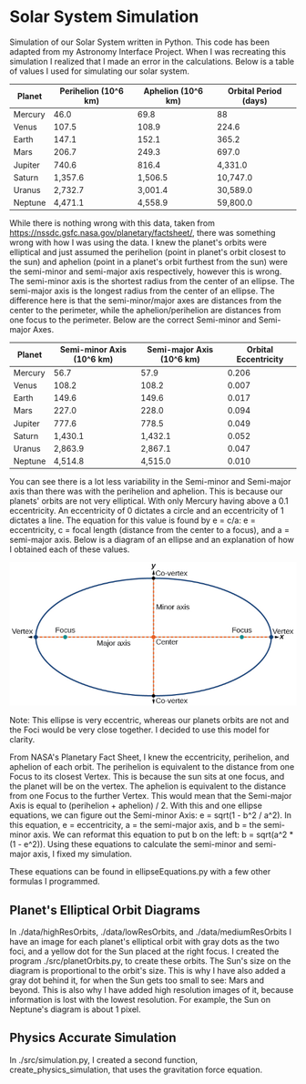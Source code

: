 # Solar System Simulation
Simulation of our Solar System written in Python. This code has been adapted from my Astronomy Interface Project.
When I was recreating this simulation I realized that I made an error in the calculations.
Below is a table of values I used for simulating our solar system.

| Planet  | Perihelion (10^6 km) | Aphelion (10^6 km) | Orbital Period (days) |
|---------|----------------------|--------------------|-----------------------|
| Mercury | 46.0                 | 69.8               | 88                    |
| Venus   | 107.5                | 108.9              | 224.6                 |
| Earth   | 147.1                | 152.1              | 365.2                 |
| Mars    | 206.7                | 249.3              | 697.0                 |
| Jupiter | 740.6                | 816.4              | 4,331.0               |
| Saturn  | 1,357.6              | 1,506.5            | 10,747.0              |
| Uranus  | 2,732.7              | 3,001.4            | 30,589.0              |
| Neptune | 4,471.1              | 4,558.9            | 59,800.0              |

While there is nothing wrong with this data, taken from https://nssdc.gsfc.nasa.gov/planetary/factsheet/,
there was something wrong with how I was using the data. I knew the planet's orbits were elliptical and just 
assumed the perihelion (point in planet's orbit closest to the sun) 
and aphelion (point in a planet's orbit furthest from the sun) were the semi-minor and semi-major axis respectively,
however this is wrong.
The semi-minor axis is the shortest radius from the center of an ellipse.
The semi-major axis is the longest radius from the center of an ellipse.
The difference here is that the semi-minor/major axes are distances from the center to the perimeter, 
while the aphelion/perihelion are distances from one focus to the perimeter.
Below are the correct Semi-minor and Semi-major Axes.

| Planet  | Semi-minor Axis (10^6 km) | Semi-major Axis (10^6 km) | Orbital Eccentricity |
|---------|---------------------------|---------------------------|----------------------|
| Mercury | 56.7                      | 57.9                      | 0.206                |
| Venus   | 108.2                     | 108.2                     | 0.007                |
| Earth   | 149.6                     | 149.6                     | 0.017                |
| Mars    | 227.0                     | 228.0                     | 0.094                |
| Jupiter | 777.6                     | 778.5                     | 0.049                |
| Saturn  | 1,430.1                   | 1,432.1                   | 0.052                |
| Uranus  | 2,863.9                   | 2,867.1                   | 0.047                |
| Neptune | 4,514.8                   | 4,515.0                   | 0.010                |

You can see there is a lot less variability in the Semi-minor and Semi-major axis than there was with the perihelion and aphelion.
This is because our planets' orbits are not very elliptical. With only Mercury having above a 0.1 eccentricity. 
An eccentricity of 0 dictates a circle and an eccentricity of 1 dictates a line. 
The equation for this value is found by e = c/a:
e = eccentricity, c = focal length (distance from the center to a focus), and a = semi-major axis.
Below is a diagram of an ellipse and an explanation of how I obtained each of these values.

![Ellipse Diagram](./data/ellipse.png)

Note: This ellipse is very eccentric, whereas our planets orbits are not and the Foci would be very close together.
I decided to use this model for clarity.

From NASA's Planetary Fact Sheet, I knew the eccentricity, perihelion, and aphelion of each orbit. 
The perihelion is equivalent to the distance from one Focus to its closest Vertex.
This is because the sun sits at one focus, and the planet will be on the vertex.
The aphelion is equivalent to the distance from one Focus to the further Vertex. 
This would mean that the Semi-major Axis is equal to (perihelion + aphelion) / 2.
With this and one ellipse equations, we can figure out the Semi-minor Axis: e = sqrt(1 - b^2 / a^2). 
In this equation, e = eccentricity, a = the semi-major axis, and b = the semi-minor axis.
We can reformat this equation to put b on the left: b = sqrt(a^2 * (1 - e^2)).
Using these equations to calculate the semi-minor and semi-major axis, I fixed my simulation.

These equations can be found in ellipseEquations.py with a few other formulas I programmed.

## Planet's Elliptical Orbit Diagrams
In ./data/highResOrbits, ./data/lowResOrbits, and ./data/mediumResOrbits I have an image for each planet's 
elliptical orbit with gray dots as the two foci, and a yellow dot for the Sun placed at the right focus.
I created the program ./src/planetOrbits.py, to create these orbits.
The Sun's size on the diagram is proportional to the orbit's size.
This is why I have also added a gray dot behind it, for when the Sun gets too small to see: Mars and beyond.
This is also why I have added high resolution images of it, because information is lost with the lowest resolution.
For example, the Sun on Neptune's diagram is about 1 pixel.

## Physics Accurate Simulation
In ./src/simulation.py, I created a second function, create_physics_simulation, that uses the gravitation force equation.

